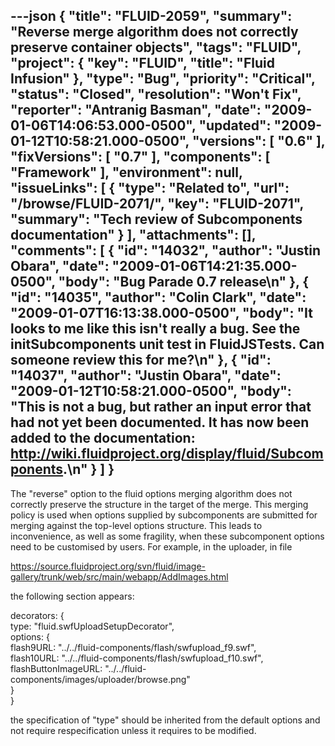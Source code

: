 ---json
{
  "title": "FLUID-2059",
  "summary": "Reverse merge algorithm does not correctly preserve container objects",
  "tags": "FLUID",
  "project": {
    "key": "FLUID",
    "title": "Fluid Infusion"
  },
  "type": "Bug",
  "priority": "Critical",
  "status": "Closed",
  "resolution": "Won't Fix",
  "reporter": "Antranig Basman",
  "date": "2009-01-06T14:06:53.000-0500",
  "updated": "2009-01-12T10:58:21.000-0500",
  "versions": [
    "0.6"
  ],
  "fixVersions": [
    "0.7"
  ],
  "components": [
    "Framework"
  ],
  "environment": null,
  "issueLinks": [
    {
      "type": "Related to",
      "url": "/browse/FLUID-2071/",
      "key": "FLUID-2071",
      "summary": "Tech review of Subcomponents documentation"
    }
  ],
  "attachments": [],
  "comments": [
    {
      "id": "14032",
      "author": "Justin Obara",
      "date": "2009-01-06T14:21:35.000-0500",
      "body": "Bug Parade 0.7 release\n"
    },
    {
      "id": "14035",
      "author": "Colin Clark",
      "date": "2009-01-07T16:13:38.000-0500",
      "body": "It looks to me like this isn't really a bug. See the initSubcomponents unit test in FluidJSTests. Can someone review this for me?\n"
    },
    {
      "id": "14037",
      "author": "Justin Obara",
      "date": "2009-01-12T10:58:21.000-0500",
      "body": "This is not a bug, but rather an input error that had not yet been documented. It has now been added to the documentation: <http://wiki.fluidproject.org/display/fluid/Subcomponents>.\n"
    }
  ]
}
---
The "reverse" option to the fluid options merging algorithm does not correctly preserve the structure in the target of the merge. This merging policy is used when options supplied by subcomponents are submitted for merging against the top-level options structure. This leads to inconvenience, as well as some fragility, when these subcomponent options need to be customised by users. For example, in the uploader, in file&#x20;

<https://source.fluidproject.org/svn/fluid/image-gallery/trunk/web/src/main/webapp/AddImages.html>

the following section appears:

decorators: {\
type: "fluid.swfUploadSetupDecorator",\
options: {\
flash9URL: "../../fluid-components/flash/swfupload\_f9.swf",\
flash10URL: "../../fluid-components/flash/swfupload\_f10.swf",\
flashButtonImageURL: "../../fluid-components/images/uploader/browse.png"\
}\
}

the specification of "type" should be inherited from the default options and not require respecification unless it requires to be modified.

        